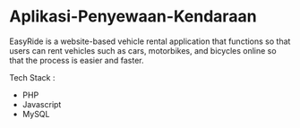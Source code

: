 # Aplikasi-Penyewaan-Kendaraan
EasyRide is a website-based vehicle rental application that functions so that users can rent vehicles such as cars, motorbikes, and bicycles online so that the process is easier and faster. 

Tech Stack :
  - PHP
  - Javascript
  - MySQL
